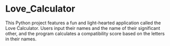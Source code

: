 # Love_Calculator
This Python project features a fun and light-hearted application called the Love Calculator. Users input their names and the name of their significant other, and the program calculates a compatibility score based on the letters in their names.
